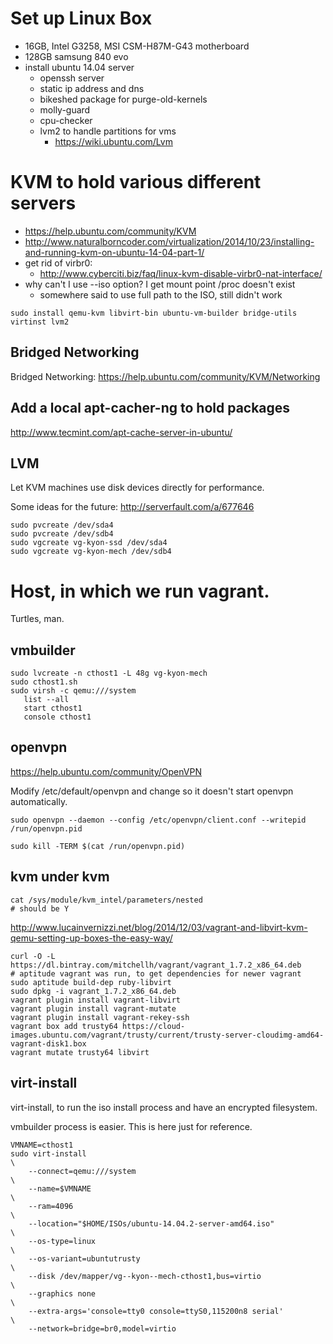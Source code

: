 # Set up Linux Box

* 16GB, Intel G3258, MSI CSM-H87M-G43 motherboard
* 128GB samsung 840 evo
* install ubuntu 14.04 server
  * openssh server
  * static ip address and dns
  * bikeshed package for purge-old-kernels
  * molly-guard
  * cpu-checker
  * lvm2 to handle partitions for vms
    * https://wiki.ubuntu.com/Lvm

# KVM to hold various different servers

* https://help.ubuntu.com/community/KVM
* http://www.naturalborncoder.com/virtualization/2014/10/23/installing-and-running-kvm-on-ubuntu-14-04-part-1/
* get rid of virbr0:
  * http://www.cyberciti.biz/faq/linux-kvm-disable-virbr0-nat-interface/
* why can't I use --iso option?  I get mount point /proc doesn't exist
  * somewhere said to use full path to the ISO, still didn't work

```
sudo install qemu-kvm libvirt-bin ubuntu-vm-builder bridge-utils virtinst lvm2
```

## Bridged Networking

Bridged Networking: https://help.ubuntu.com/community/KVM/Networking

## Add a local apt-cacher-ng to hold packages

http://www.tecmint.com/apt-cache-server-in-ubuntu/

## LVM

Let KVM machines use disk devices directly for performance.

Some ideas for the future: http://serverfault.com/a/677646

```
sudo pvcreate /dev/sda4
sudo pvcreate /dev/sdb4
sudo vgcreate vg-kyon-ssd /dev/sda4
sudo vgcreate vg-kyon-mech /dev/sdb4
```

# Host, in which we run vagrant.

Turtles, man.

## vmbuilder

```
sudo lvcreate -n cthost1 -L 48g vg-kyon-mech
sudo cthost1.sh
sudo virsh -c qemu:///system
   list --all
   start cthost1
   console cthost1
```

## openvpn

https://help.ubuntu.com/community/OpenVPN

Modify /etc/default/openvpn and change so it doesn't start openvpn automatically.

```
sudo openvpn --daemon --config /etc/openvpn/client.conf --writepid /run/openvpn.pid

sudo kill -TERM $(cat /run/openvpn.pid)
```

## kvm under kvm

```
cat /sys/module/kvm_intel/parameters/nested
# should be Y
```

http://www.lucainvernizzi.net/blog/2014/12/03/vagrant-and-libvirt-kvm-qemu-setting-up-boxes-the-easy-way/

```
curl -O -L https://dl.bintray.com/mitchellh/vagrant/vagrant_1.7.2_x86_64.deb
# aptitude vagrant was run, to get dependencies for newer vagrant
sudo aptitude build-dep ruby-libvirt
sudo dpkg -i vagrant_1.7.2_x86_64.deb
vagrant plugin install vagrant-libvirt
vagrant plugin install vagrant-mutate
vagrant plugin install vagrant-rekey-ssh
vagrant box add trusty64 https://cloud-images.ubuntu.com/vagrant/trusty/current/trusty-server-cloudimg-amd64-vagrant-disk1.box
vagrant mutate trusty64 libvirt
```

## virt-install

virt-install, to run the iso install process and have an encrypted filesystem.

vmbuilder process is easier.  This is here just for reference.
```
VMNAME=cthost1
sudo virt-install                                                       \
    --connect=qemu:///system                                            \
    --name=$VMNAME                                                      \
    --ram=4096                                                          \
    --location="$HOME/ISOs/ubuntu-14.04.2-server-amd64.iso"             \
    --os-type=linux                                                     \
    --os-variant=ubuntutrusty                                           \
    --disk /dev/mapper/vg--kyon--mech-cthost1,bus=virtio                \
    --graphics none                                                     \
    --extra-args='console=tty0 console=ttyS0,115200n8 serial'           \
    --network=bridge=br0,model=virtio
```

<!--
vim:nonu
-->

